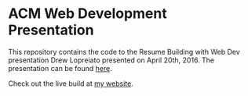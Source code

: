 # ACM Web Development Presentation
This repository contains the code to the Resume Building with Web Dev presentation Drew Lopreiato presented on April 20th, 2016. The presentation can be found [here](https://docs.google.com/presentation/d/1e2PJQCZd7U3KcrM6nHGYaKNyXvz4NlFV7pBPfclx4ZU/edit?usp=sharing).

Check out the live build at [my website](http://lopreiato.us/blazed/link.html?id=5646daef-0729-11e6-b64c-e03f49aff667).
